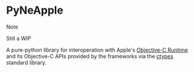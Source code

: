# PyNeApple

> [!NOTE]  
> Still a WIP

A pure-python library for interoperation with Apple's [Objective-C Runtime](<https://developer.apple.com/documentation/objectivec?language=objc>) and its Objective-C APIs provided by the frameworks via the [ctypes](<https://docs.python.org/3/library/ctypes.html>) standard library.

